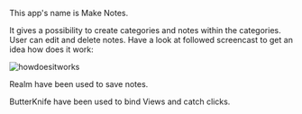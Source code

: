 
This app's name is Make Notes.




It gives a possibility to create categories and notes within the categories.
User can edit and delete notes. Have a look at followed screencast to get an idea how does it work:




![howdoesitworks](https://user-images.githubusercontent.com/29121233/29003023-c48cc866-7ab7-11e7-878a-22b28b288cf5.gif)
  
  
  
  
Realm have been used to save notes.




ButterKnife have been used to bind Views and catch clicks.
